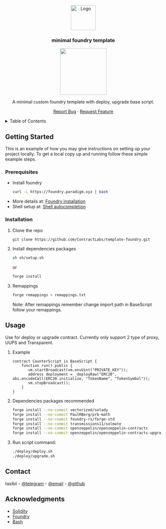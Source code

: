 <a name="readme-top"></a>

<!-- PROJECT LOGO -->
<br />
<div align="center">
  <a href="https://github.com/ContractLabs/template-foundry">
    <img src="https://avatars.githubusercontent.com/u/99892494?s=200&v=4" alt="Logo" width="80" height="80">
  </a>

<h3 align="center">minimal foundry template</h3>
  <p align="center"><img src="https://gifdb.com/images/high/pop-cat-roblox-dance-tk63wxpjc2t2lag8.gif" width="150" height="150"/></p>
  <p align="center">A minimal custom foundry template with deploy, upgrade base script.</p>
  <p align="center">
    <a href="https://github.com/github_username/repo_name/issues">Report Bug</a>
    ·
    <a href="https://github.com/github_username/repo_name/issues">Request Feature</a>
  </p>
</div>



<!-- TABLE OF CONTENTS -->
<details>
  <summary>Table of Contents</summary>
  <ol>
    <li>
      <a href="#getting-started">Getting Started</a>
      <ul>
        <li><a href="#prerequisites">Prerequisites</a></li>
        <li><a href="#installation">Installation</a></li>
      </ul>
    </li>
    <li><a href="#usage">Usage</a></li>
    <li><a href="#contact">Contact</a></li>
    <li><a href="#acknowledgments">Acknowledgments</a></li>
  </ol>
</details>


<!-- GETTING STARTED -->
## Getting Started

This is an example of how you may give instructions on setting up your project locally.
To get a local copy up and running follow these simple example steps.

### Prerequisites

* Install foundry
  ```bash
  curl -L https://foundry.paradigm.xyz | bash
  ```
* More details at: [Foundry installation](https://book.getfoundry.sh/getting-started/installation) 
* Shell setup at: [Shell autocompletion](https://book.getfoundry.sh/config/shell-autocompletion)
### Installation

1. Clone the repo
   ```bash
   git clone https://github.com/ContractLabs/template-foundry.git
   ```
2. Install dependencies packages
   ```bash
   sh sh/setup.sh
   ```
   or
   ```bash
   forge install
   ```
4. Remappings
   ```bash
   forge remappings > remappings.txt
   ```
   Note: After remappings remember change import path in BaseScript follow your remappings.
<!-- USAGE EXAMPLES -->
## Usage

Use for deploy or upgrade contract. Currently only support 2 type of proxy, UUPS and Transparent.

1. Example
   ```Solidity
   contract CounterScript is BaseScript {
       function run() public {
          vm.startBroadcast(vm.envUint("PRIVATE_KEY"));
          address deployment = _deployRaw("ERC20", abi.encodeCall(ERC20.initialize, "TokenName", "TokenSymbol"));
          vm.stopBroadcast();
       }
   }
   ```
2. Dependencies packages recommended 
   ```bash
   forge install --no-commit vectorized/solady
   forge install --no-commit PaulRBerg/prb-math
   forge install --no-commit foundry-rs/forge-std
   forge install --no-commit transmissions11/solmate
   forge install --no-commit openzeppelin/openzeppelin-contracts
   forge install --no-commit openzeppelin/openzeppelin-contracts-upgradeable
   ```
3. Run script command:
   ```bash
   ./deploy/deploy.sh
   ./deploy/upgrade.sh
   ```

<!-- CONTACT -->
## Contact

tasibii - [@telegram](https://t.me/tasiby) - [@email](mailto:tuanhawork@gmail.com) - [@github](https://github.com/tasibii)


<!-- ACKNOWLEDGMENTS -->
## Acknowledgments

* [Solidity](https://soliditylang.org/)
* [Foundry](https://book.getfoundry.sh/)
* [Bash]()

[Foundry.com]: https://avatars.githubusercontent.com/u/99892494?s=200&v=4
[Foundry-url]: https://getfoundry.sh/
